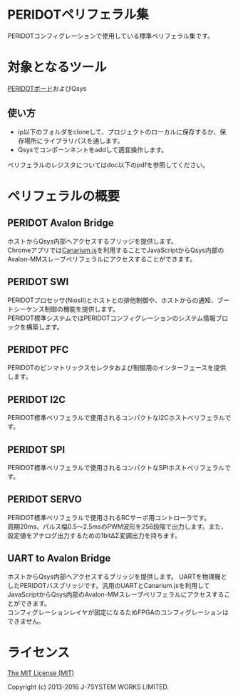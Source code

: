 PERIDOTペリフェラル集
=====================

PERIDOTコンフィグレーションで使用している標準ペリフェラル集です。


対象となるツール
================

[PERIDOTボード](https://github.com/osafune/peridot)およびQsys

使い方
------

- ip以下のフォルダをcloneして、プロジェクトのローカルに保存するか、保存場所にライブラリパスを通します。
- Qsysでコンポーンネントをaddして適宜操作します。

ペリフェラルのレジスタについてはdoc以下のpdfを参照してください。


ペリフェラルの概要
==================

PERIDOT Avalon Bridge
---------------------

ホストからQsys内部へアクセスするブリッジを提供します。  
Chromeアプリでは[Canarium.js](https://github.com/osafune/peridot/tree/master/sample_apps)を利用することでJavaScriptからQsys内部のAvalon-MMスレーブペリフェラルにアクセスすることができます。  


PERIDOT SWI
-----------

PERIDOTプロセッサ(NiosII)とホストとの排他制御や、ホストからの通知、ブートシーケンス制御の機能を提供します。  
PERIDOT標準システムではPERIDOTコンフィグレーションのシステム情報ブロックを構築します。  


PERIDOT PFC
-----------

PERIDOTのピンマトリックスセレクタおよび制御用のインターフェースを提供します。  


PERIDOT I2C
-----------

PERIDOT標準ペリフェラルで使用されるコンパクトなI2Cホストペリフェラルです。  


PERIDOT SPI
-----------

PERIDOT標準ペリフェラルで使用されるコンパクトなSPIホストペリフェラルです。  


PERIDOT SERVO
-------------

PERIDOT標準ペリフェラルで使用されるRCサーボ用コントローラです。  
周期20ms、パルス幅0.5～2.5msのPWM波形を256段階で出力します。また、設定値をアナログ出力するための1bitΔΣ変調出力を持ちます。  


UART to Avalon Bridge
---------------------

ホストからQsys内部へアクセスするブリッジを提供します。 
UARTを物理層としたPERIDOTバスブリッジです。汎用のUARTとCanarium.jsを利用してJavaScriptからQsys内部のAvalon-MMスレーブペリフェラルにアクセスすることができます。  
コンフィグレーションレイヤが固定になるためFPGAのコンフィグレーションはできません。  


ライセンス
=========

[The MIT License (MIT)](https://opensource.org/licenses/MIT)

Copyright (c) 2013-2016 J-7SYSTEM WORKS LIMITED.